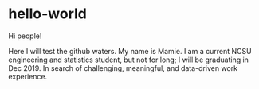 # hello-world
Hi people!

Here I will test the github waters.
My name is Mamie. I am a current NCSU engineering and statistics student, but not for long; I will be graduating in Dec 2019. In search of challenging, meaningful, and data-driven work experience. 
